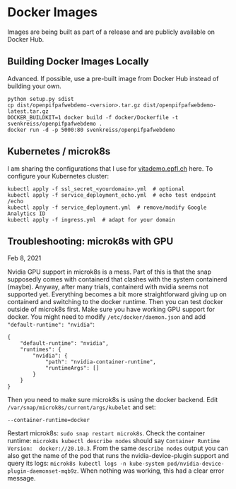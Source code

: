 # Docker Images

Images are being built as part of a release and are publicly available on Docker Hub.


## Building Docker Images Locally

Advanced. If possible, use a pre-built image from Docker Hub instead of
building your own.

```
python setup.py sdist
cp dist/openpifpafwebdemo-<version>.tar.gz dist/openpifpafwebdemo-latest.tar.gz
DOCKER_BUILDKIT=1 docker build -f docker/Dockerfile -t svenkreiss/openpifpafwebdemo .
docker run -d -p 5000:80 svenkreiss/openpifpafwebdemo
```


## Kubernetes / microk8s

I am sharing the configurations that I use for
[vitademo.epfl.ch](https://vitademo.epfl.ch) here. To configure your Kubernetes
cluster:

```
kubectl apply -f ssl_secret_<yourdomain>.yml  # optional
kubectl apply -f service_deployment_echo.yml  # echo test endpoint /echo
kubectl apply -f service_deployment.yml  # remove/modify Google Analytics ID
kubectl apply -f ingress.yml  # adapt for your domain
```


## Troubleshooting: microk8s with GPU

Feb 8, 2021

Nvidia GPU support in microk8s is a mess. Part of this is that the snap
supposedly comes with containerd that clashes with the system containerd (maybe).
Anyway, after many trials, containerd with nvidia seems not supported yet.
Everything becomes a bit more straightforward giving up on containerd and
switching to the docker runtime. Then you can test docker outside of microk8s first.
Make sure you have working GPU support for docker. You might need to modify
`/etc/docker/daemon.json` and add `"default-runtime": "nvidia"`:

```
{
    "default-runtime": "nvidia",
    "runtimes": {
        "nvidia": {
            "path": "nvidia-container-runtime",
            "runtimeArgs": []
        }
    }
}
```

Then you need to make sure microk8s is using the docker backend.
Edit `/var/snap/microk8s/current/args/kubelet` and set:

```
--container-runtime=docker
```

Restart microk8s: `sudo snap restart microk8s`.
Check the container runtime: `microk8s kubectl describe nodes` should say
`Container Runtime Version:  docker://20.10.3`.
From the same `describe nodes` output you can also get the name of the pod
that runs the nvidia-device-plugin support and query its logs:
`microk8s kubectl logs -n kube-system pod/nvidia-device-plugin-daemonset-mqb9z`.
When nothing was working, this had a clear error message.
